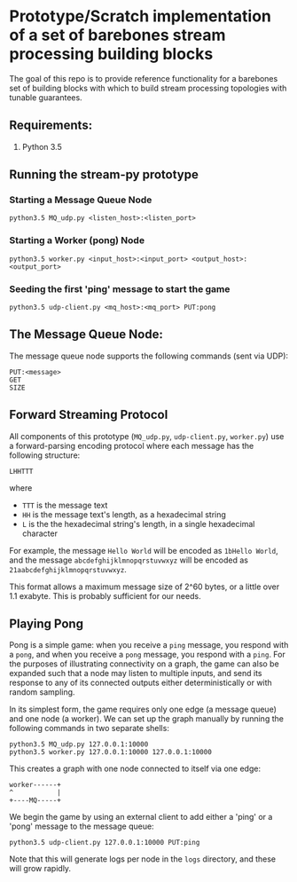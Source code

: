 # Prototype/Scratch implementation of a set of barebones stream processing building blocks

The goal of this repo is to provide reference functionality for a barebones set of building blocks
with which to build stream processing topologies with tunable guarantees.


## Requirements:

1. Python 3.5


## Running the stream-py prototype


### Starting a Message Queue Node

    python3.5 MQ_udp.py <listen_host>:<listen_port>

### Starting a Worker (pong) Node

    python3.5 worker.py <input_host>:<input_port> <output_host>:<output_port>


### Seeding the first 'ping' message to start the game

    python3.5 udp-client.py <mq_host>:<mq_port> PUT:pong


## The Message Queue Node:

The message queue node supports the following commands (sent via UDP):

    PUT:<message>
    GET
    SIZE

## Forward Streaming Protocol
All components of this prototype (`MQ_udp.py`, `udp-client.py`, `worker.py`) use a forward-parsing
encoding protocol where each message has the following structure:

    LHHTTT

where 

 - `TTT` is the message text
 - `HH` is the message text's length, as a hexadecimal string
 - `L` is the the hexadecimal string's length, in a single hexadecimal character

For example, the message `Hello World` will be encoded as `1bHello World`, and the message `abcdefghijklmnopqrstuvwxyz` will
be encoded as `21aabcdefghijklmnopqrstuvwxyz`.

This format allows a maximum message size of 2^60 bytes, or a little over 1.1 exabyte. This is probably sufficient for our needs.


## Playing Pong
Pong is a simple game: when you receive a `ping` message, you respond with a `pong`,
and when you receive a `pong` message, you respond with a `ping`.
For the purposes of illustrating connectivity on a graph, the game can also be expanded
such that a node may listen to multiple inputs, and send its response to any of its
connected outputs either deterministically or with random sampling.

In its simplest form, the game requires only one edge (a message queue) and one node (a worker).
We can set up the graph manually by running the following commands in two separate shells:

    python3.5 MQ_udp.py 127.0.0.1:10000
    python3.5 worker.py 127.0.0.1:10000 127.0.0.1:10000

This creates a graph with one node connected to itself via one edge:

    worker------+
    ^           |
    +----MQ-----+

We begin the game by using an external client to add either a 'ping' or a 'pong' message to the 
message queue:

    python3.5 udp-client.py 127.0.0.1:10000 PUT:ping

Note that this will generate logs per node in the `logs` directory, and these will grow rapidly. 

